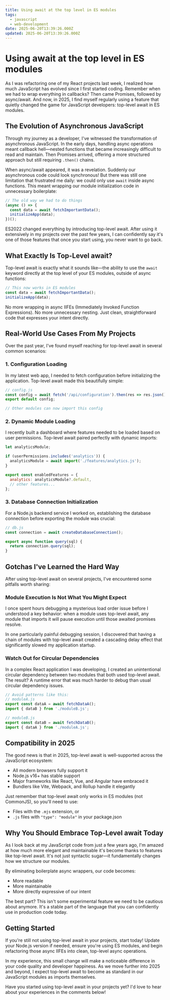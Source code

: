 ```yaml
---
title: Using await at the top level in ES modules
tags:
  - javascript
  - web-development
date: 2025-06-20T13:39:26.000Z
updated: 2025-06-20T13:39:26.000Z
---
```


# Using await at the top level in ES modules

As I was refactoring one of my React projects last week, I realized how much JavaScript has evolved since I first started coding. Remember when we had to wrap everything in callbacks? Then came Promises, followed by async/await. And now, in 2025, I find myself regularly using a feature that quietly changed the game for JavaScript developers: top-level await in ES modules.

## The Evolution of Asynchronous JavaScript

Through my journey as a developer, I've witnessed the transformation of asynchronous JavaScript. In the early days, handling async operations meant callback hell—nested functions that became increasingly difficult to read and maintain. Then Promises arrived, offering a more structured approach but still requiring `.then()` chains.

When async/await appeared, it was a revelation. Suddenly our asynchronous code could look synchronous! But there was still one limitation that frustrated me daily: we could only use `await` inside async functions. This meant wrapping our module initialization code in unnecessary boilerplate:

```javascript
// The old way we had to do things
(async () => {
  const data = await fetchImportantData();
  initializeApp(data);
})();
```

ES2022 changed everything by introducing top-level await. After using it extensively in my projects over the past few years, I can confidently say it's one of those features that once you start using, you never want to go back.

## What Exactly Is Top-Level await?

Top-level await is exactly what it sounds like—the ability to use the `await` keyword directly at the top level of your ES modules, outside of async functions:

```javascript
// This now works in ES modules
const data = await fetchImportantData();
initializeApp(data);
```

No more wrapping in async IIFEs (Immediately Invoked Function Expressions). No more unnecessary nesting. Just clean, straightforward code that expresses your intent directly.

## Real-World Use Cases From My Projects

Over the past year, I've found myself reaching for top-level await in several common scenarios:

### 1. Configuration Loading

In my latest web app, I needed to fetch configuration before initializing the application. Top-level await made this beautifully simple:

```javascript
// config.js
const config = await fetch('/api/configuration').then(res => res.json());
export default config;

// Other modules can now import this config
```

### 2. Dynamic Module Loading

I recently built a dashboard where features needed to be loaded based on user permissions. Top-level await paired perfectly with dynamic imports:

```javascript
let analyticsModule;

if (userPermissions.includes('analytics')) {
  analyticsModule = await import('./features/analytics.js');
}

export const enabledFeatures = {
  analytics: analyticsModule?.default,
  // other features...
};
```

### 3. Database Connection Initialization

For a Node.js backend service I worked on, establishing the database connection before exporting the module was crucial:

```javascript
// db.js
const connection = await createDatabaseConnection();

export async function query(sql) {
  return connection.query(sql);
}
```

## Gotchas I've Learned the Hard Way

After using top-level await on several projects, I've encountered some pitfalls worth sharing:

### Module Execution Is Not What You Might Expect

I once spent hours debugging a mysterious load order issue before I understood a key behavior: when a module uses top-level await, any module that imports it will pause execution until those awaited promises resolve.

In one particularly painful debugging session, I discovered that having a chain of modules with top-level await created a cascading delay effect that significantly slowed my application startup.

### Watch Out for Circular Dependencies

In a complex React application I was developing, I created an unintentional circular dependency between two modules that both used top-level await. The result? A runtime error that was much harder to debug than usual circular dependency issues.

```javascript
// Avoid patterns like this:
// moduleA.js
export const dataA = await fetchDataA();
import { dataB } from './moduleB.js';

// moduleB.js
export const dataB = await fetchDataB();
import { dataA } from './moduleA.js';
```

## Compatibility in 2025

The good news is that in 2025, top-level await is well-supported across the JavaScript ecosystem:

- All modern browsers fully support it
- Node.js v16+ has stable support
- Major frameworks like React, Vue, and Angular have embraced it
- Bundlers like Vite, Webpack, and Rollup handle it elegantly

Just remember that top-level await only works in ES modules (not CommonJS), so you'll need to use:
- Files with the `.mjs` extension, or
- `.js` files with `"type": "module"` in your package.json

## Why You Should Embrace Top-Level await Today

As I look back at my JavaScript code from just a few years ago, I'm amazed at how much more elegant and maintainable it's become thanks to features like top-level await. It's not just syntactic sugar—it fundamentally changes how we structure our modules.

By eliminating boilerplate async wrappers, our code becomes:
- More readable
- More maintainable
- More directly expressive of our intent

The best part? This isn't some experimental feature we need to be cautious about anymore. It's a stable part of the language that you can confidently use in production code today.

## Getting Started

If you're still not using top-level await in your projects, start today! Update your Node.js version if needed, ensure you're using ES modules, and begin refactoring those async IIFEs into clean, top-level async operations.

In my experience, this small change will make a noticeable difference in your code quality and developer happiness. As we move further into 2025 and beyond, I expect top-level await to become as standard in our JavaScript modules as imports themselves.

Have you started using top-level await in your projects yet? I'd love to hear about your experiences in the comments below!
